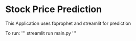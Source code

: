 # Stock Price Prediction
This Application uses fbprophet and streamlit for prediction

To run:
'''
streamlit run main.py
'''
